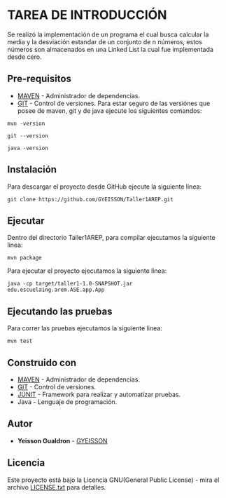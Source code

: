 # TAREA DE INTRODUCCIÓN
Se realizó la implementación de un programa el cual busca calcular la media y la desviación estandar de un conjunto de n números, estos números son almacenados en una Linked List la cual fue implementada desde cero.

## Pre-requisitos
* [MAVEN](https://maven.apache.org/) - Administrador de dependencias.
* [GIT](https://git-scm.com/) - Control de versiones.
Para estar seguro de las versiónes que posee de maven, git y de java ejecute los siguientes comandos:
```
mvn -version
```
```
git --version
```
```
java -version
```
## Instalación 
Para descargar el proyecto desde GitHub ejecute la siguiente linea:
```
git clone https://github.com/GYEISSON/Taller1AREP.git
```

## Ejecutar
Dentro del directorio Taller1AREP, para compilar ejecutamos la siguiente linea:
```
mvn package
```
Para ejecutar el proyecto ejecutamos la siguiente linea:
```
java -cp target/taller1-1.0-SNAPSHOT.jar edu.escuelaing.arem.ASE.app.App
```

## Ejecutando las pruebas
Para correr las pruebas ejecutamos la siguiente linea:
```
mvn test
```

## Construido con
* [MAVEN](https://maven.apache.org/) - Administrador de dependencias.
* [GIT](https://git-scm.com/) - Control de versiones.
* [JUNIT](https://junit.org/junit5/) - Framework para realizar y automatizar pruebas.
* Java - Lenguaje de programación.

## Autor
* **Yeisson Gualdron** - [GYEISSON](https://github.com/GYEISSON)

## Licencia
Este proyecto está bajo la Licencia GNU(General Public License) - mira el archivo [LICENSE.txt](LICENSE.txt) para detalles.
